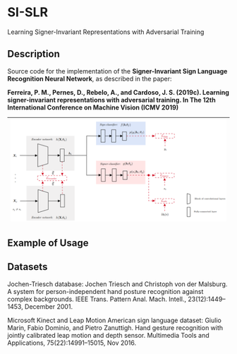 # SI-SLR
Learning Signer-Invariant Representations with Adversarial Training

## Description
Source code for the implementation of the **Signer-Invariant Sign Language Recognition Neural Network**, as described in the paper:

**Ferreira, P. M., Pernes, D., Rebelo, A., and Cardoso, J. S. (2019c). Learning signer-invariant representations with adversarial training. In The 12th International Conference on Machine Vision (ICMV 2019)**

| [![page1](./imgs/signer_invariant_nn.png)](https://github.com/pmmf/CorSiL/blob/master/paper/CorSiL_paper.pdf)  |
|:---:|

## Example of Usage


## Datasets
Jochen-Triesch database: Jochen Triesch and Christoph von der Malsburg. A system for person-independent hand posture recognition against complex backgrounds. IEEE Trans. Pattern Anal. Mach. Intell., 23(12):1449–1453, December 2001.

Microsoft Kinect and Leap Motion American sign language dataset: Giulio Marin, Fabio Dominio, and Pietro Zanuttigh. Hand gesture recognition with jointly calibrated leap motion and depth sensor. Multimedia Tools and Applications, 75(22):14991–15015, Nov 2016.
